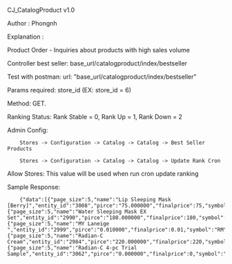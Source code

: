 CJ_CatalogProduct v1.0

Author : Phongnh

Explanation :

Product Order - Inquiries about products with high sales volume

Controller best seller: base_url/catalogproduct/index/bestseller

Test with postman: url: "base_url/catalogproduct/index/bestseller"

Params required:  store_id  (EX: store_id = 6)

Method: GET.

Ranking Status: Rank Stable = 0, Rank Up = 1, Rank Down = 2

Admin Config:  

        Stores -> Configuration -> Catalog -> Catalog -> Best Seller Products

        Stores -> Configuration -> Catalog -> Catalog -> Update Rank Cron

Allow Stores: This value will be used when run cron update ranking

Sample Response:

        {"data":[{"page_size":5,"name":"Lip Sleeping Mask [Berry]","entity_id":"3008","pirce":"75.000000","finalprice":75,"symbol":"RM","review_rate":4,"review_total":"1","ranking":"1","ranking_status":"0"},{"page_size":5,"name":"Water Sleeping Mask EX Set","entity_id":"2990","pirce":"180.000000","finalprice":180,"symbol":"RM","review_rate":0,"review_total":0,"ranking":"3","ranking_status":"0"},{"page_size":5,"name":"MY Laneige ","entity_id":"2999","pirce":"0.010000","finalprice":0.01,"symbol":"RM","review_rate":0,"review_total":0,"ranking":"4","ranking_status":"0"},{"page_size":5,"name":"Radian-C Cream","entity_id":"2984","pirce":"220.000000","finalprice":220,"symbol":"RM","review_rate":0,"review_total":0,"ranking":"6","ranking_status":"0"},{"page_size":5,"name":"Radian-C 4-pc Trial Sample","entity_id":"3062","pirce":"0.000000","finalprice":0,"symbol":"RM","review_rate":0,"review_total":0,"ranking":"9","ranking_status":"0"}]}
